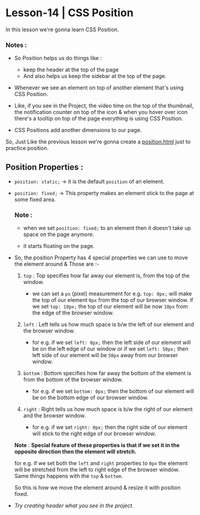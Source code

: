 # Lesson-14 | CSS Position

In this lesson we're gonna learn CSS Position.

### Notes : 
- So Position helps us do things like :
  - keep the header at the top of the page 
  - And also helps us keep the sidebar at the top of the page.

- Whenever we see an element on top of another element  that's using CSS Position.

- Like, if you see in the Project, the video time on the top of the thumbnail, the notification counter on top of the icon & when you hover over icon there's a tooltip on top of the page everything is using CSS Position.

- CSS Positions add another dimensions to our page. 

So, Just Like the previous lesson we're gonna create a [position.html](https://github.com/git-ritesh/HTML-CSS_Practice/blob/master/intro-to-html/Lesson%2014/position.html) just to practice position.

## Position Properties :

- `position: static;` -> it is the default `position` of an element.

- `position: fixed;` -> This property makes an element stick to the page at some fixed area.

  ### Note : 
  - when we set `position: fixed;` to an element then it doesn't take up space on the page anymore.

  - it starts floating on the page.

- So, the position Property has 4 special properties we can use to move the element around & Those are :- 

  1. `top` : Top specifies how far away our element is, from the top of the window. 
      - we can set a `px` (pixel) measurement for e.g. `top: 0px;` will make the top of our element `0px` from the top of our browser window. if we set `top: 10px;` the top of our element will be now `10px` from the edge of the browser window.

  2. `left` : Left tells us how much space is b/w the left of our element and the browser window.

      - for e.g. if we set `left: 0px;` then the left side of our element will be on the left edge of our window or if we set `left: 50px;` then left side of our element will be `50px` away from our browser window.

  3. `bottom` : Bottom specifies how far away the bottom of the element is from the bottom of the browser window.
      - for e.g. if we set `bottom: 0px;` then the bottom of our element will be on the bottom edge of our browser window.

  4. `right` : Right tells us how much space is b/w the right of our element and the browser window.

        - for e.g. if we set `right: 0px;` then the right side of our element will stick to the right edge of our browser window.

   **Note** : **Special feature of these properties is that if we set it in the opposite direction then the element will stretch.**
  
    for e.g. if we set both the `left` and `right` properties to `0px` the element will be stretched from the left to right edge of the browser window.
    Same things happens with the `top` & `bottom`.
  
  So this is how we move the element around & resize it with position fixed.

- _Try creating header what you see in the project._